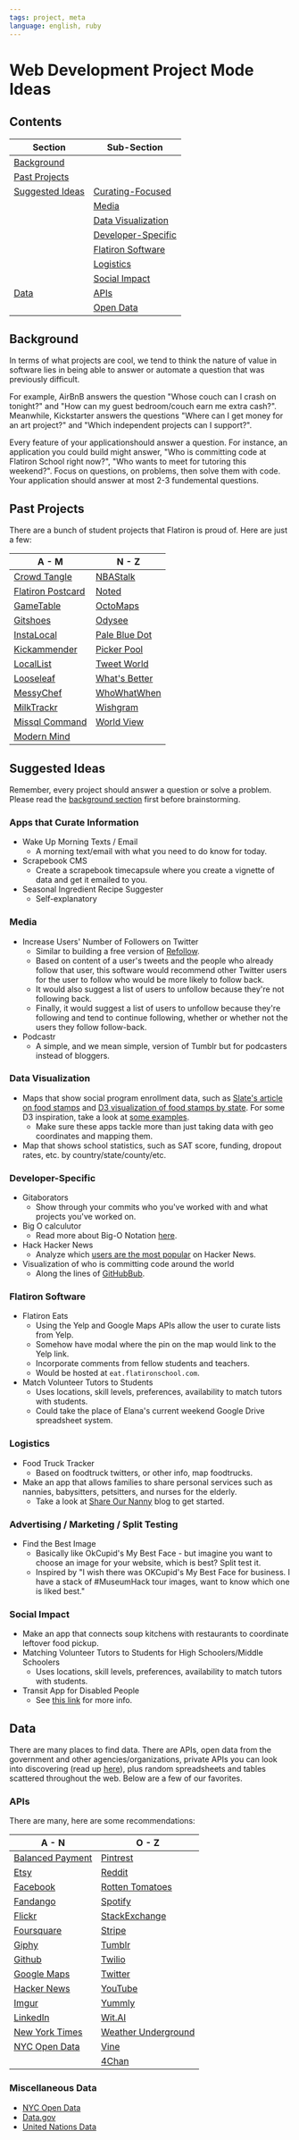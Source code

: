```yaml
---
tags: project, meta
language: english, ruby
---
```


# Web Development Project Mode Ideas

## Contents

| Section     | Sub-Section |
|-------------|-------------|
|[Background](#background)||
|[Past Projects](#past-projects)||
|[Suggested Ideas](#suggested-ideas)|[Curating-Focused](#apps-that-curate-information)|
||[Media](#media)
||[Data Visualization](#data-visualization)|
||[Developer-Specific](#developer-specific)|
||[Flatiron Software](#flatiron-software)|
||[Logistics](#logistics)|
||[Social Impact](#social-impact)|
|[Data](#data)|[APIs](#apis)|
||[Open Data](#miscellaneous-data)|

## Background

In terms of what projects are cool, we tend to think the nature of value in software lies in being able to answer or automate a question that was previously difficult.

For example, AirBnB answers the question "Whose couch can I crash on tonight?" and "How can my guest bedroom/couch earn me extra cash?". Meanwhile, Kickstarter answers the questions "Where can I get money for an art project?" and "Which independent projects can I support?". 

Every feature of your applicationshould answer a question. For instance, an application you could build might answer, "Who is committing code at Flatiron School right now?", "Who wants to meet for tutoring this weekend?". Focus on questions, on problems, then solve them with code. Your application should answer at most 2-3 fundemental questions.

## Past Projects

There are a bunch of student projects that Flatiron is proud of. Here are just a few:

|A - M| N - Z|
|-----|------|
|[Crowd Tangle](http://www.crowdtangle.com/map)|[NBAStalk](http://162.243.240.32/)|
|[Flatiron Postcard](http://www.flatironpostcard.com/)|[Noted](http://www.gonoted.com/)|
|[GameTable](http://gametable.co/)|[OctoMaps](http://octomaps.com)|
|[Gitshoes](http://www.gitshoes.com/)|[Odysee](http://www.odysee.voyage/)|
|[InstaLocal](http://instalocal.herokuapp.com/)|[Pale Blue Dot](http://palebluedot.herokuapp.com/)|
|[Kickammender](http://162.243.246.245/)|[Picker Pool](http://www.pickerpool.com/)|
|[LocalList](http://localist.herokuapp.com/)|[Tweet World](http://www.tweetworld.me/)|
|[Looseleaf](http://looseleaf.me/)|[What's Better](http://www.whatsbetter.co/)|
|[MessyChef](http://messychef.herokuapp.com/)|[WhoWhatWhen](http://192.241.176.112/)|
|[MilkTrackr](http://www.milktrackr.com/)|[Wishgram](http://162.243.119.229/)|
|[Missql Command](http://missqlcommand.com/)|[World View](http://www.world-view.today/)|
|[Modern Mind](http://modernmind.herokuapp.com/)||

## Suggested Ideas

Remember, every project should answer a question or solve a problem. Please read the [background section](#background) first before brainstorming.

### Apps that Curate Information

* Wake Up Morning Texts / Email
  * A morning text/email with what you need to do know for today.
* Scrapebook CMS
  * Create a scrapebook timecapsule where you create a vignette of data and get it emailed to you.
* Seasonal Ingredient Recipe Suggester
  * Self-explanatory 

### Media

* Increase Users' Number of Followers on Twitter
  * Similar to building a free version of [Refollow](http://re-follow.com/).
  * Based on content of a user's tweets and the people who already follow that user, this software would recommend other Twitter users for the user to follow who would be more likely to follow back. 
  * It would also suggest a list of users to unfollow because they're not following back.
  * Finally, it would suggest a list of users to unfollow because they're following and tend to continue following, whether or whether not the users they follow follow-back.
* Podcastr
  * A simple, and we mean simple, version of Tumblr but for podcasters instead of bloggers.

### Data Visualization

* Maps that show social program enrollment data, such as [Slate's article on food stamps](http://www.slate.com/articles/news_and_politics/map_of_the_week/2013/04/food_stamp_recipients_by_county_an_interactive_tool_showing_local_snap_data.html) and [D3 visualization of food stamps by state](http://bl.ocks.org/NPashaP/a74faf20b492ad377312). For some D3 inspiration, take a look at [some examples](https://github.com/mbostock/d3/wiki/Gallery). 
  * Make sure these apps tackle more than just taking data with geo coordinates and mapping them.
* Map that shows school statistics, such as SAT score, funding, dropout rates, etc. by country/state/county/etc.

### Developer-Specific

* Gitaborators
  * Show through your commits who you've worked with and what projects you've worked on.
* Big O calculutor
  * Read more about Big-O Notation [here](http://en.wikipedia.org/wiki/Big_O_notation).
* Hack Hacker News
  * Analyze which [users are the most popular](http://minimaxir.com/img/hn-top-submitters.png) on Hacker News.
* Visualization of who is committing code around the world
  * Along the lines of [GitHubBub](http://githubbub.com/).

### Flatiron Software

* Flatiron Eats
  * Using the Yelp and Google Maps APIs allow the user to curate lists from Yelp.
  * Somehow have modal where the pin on the map would link to the Yelp link.
  * Incorporate comments from fellow students and teachers.
  * Would be hosted at `eat.flatironschool.com`.
* Match Volunteer Tutors to Students
  * Uses locations, skill levels, preferences, availability to match tutors with students.
  * Could take the place of Elana's current weekend Google Drive spreadsheet system.

### Logistics

* Food Truck Tracker
  * Based on foodtruck twitters, or other info, map foodtrucks.
* Make an app that allows families to share personal services such as nannies, babysitters, petsitters, and nurses for the elderly.
  * Take a look at [Share Our Nanny](http://shareournanny.blogspot.com/) blog to get started.

### Advertising / Marketing / Split Testing

* Find the Best Image
  * Basically like OkCupid's My Best Face - but imagine you want to choose an image for your website, which is best? Split test it.
  * Inspired by "I wish there was OKCupid's My Best Face for business. I have a stack of #MuseumHack tour images, want to know which one is liked best."
   
### Social Impact

* Make an app that connects soup kitchens with restaurants to coordinate leftover food pickup.
* Matching Volunteer Tutors to Students for High Schoolers/Middle Schoolers
  * Uses locations, skill levels, preferences, availability to match tutors with students.
* Transit App for Disabled People
  * See [this link](http://www.ny1.com/content/news/218820/contest-seeks-developers-to-create-transit-apps-aimed-at-nyers-with-disabilities/) for more info.

## Data

There are many places to find data. There are APIs, open data from the government and other agencies/organizations, private APIs you can look into discovering (read up [here](http://hungtran.co/discovering-tinders-private-api/)), plus random spreadsheets and tables scattered throughout the web. Below are a few of our favorites.

### APIs

There are many, here are some recommendations:

|A - N|O - Z|
|----|----|
|[Balanced Payment](https://docs.balancedpayments.com/1.1/overview/)|[Pintrest](https://developers.pinterest.com/)|
|[Etsy](https://www.etsy.com/developers/documentation/getting_started/api_basics)|[Reddit](http://www.reddit.com/dev/api)|
|[Facebook](https://developers.facebook.com/)|[Rotten Tomatoes](http://developer.rottentomatoes.com/)|
|[Fandango](https://developer.fandango.com/docs/Home/)|[Spotify](https://developer.spotify.com/web-api/)|
|[Flickr](https://www.flickr.com/services/api/)|[StackExchange](http://api.stackexchange.com/)|
|[Foursquare](https://developer.foursquare.com/start)|[Stripe](https://stripe.com/docs/api)|
|[Giphy](https://github.com/giphy/GiphyAPI)|[Tumblr](https://www.tumblr.com/docs/en/api/v2)|
|[Github](http://developer.github.com/v3/)|[Twilio](http://twilio.com)|
|[Google Maps](https://developers.google.com/maps/)|[Twitter](https://developer.twitter.com)|
|[Hacker News](https://github.com/HackerNews/API)|[YouTube](https://developers.google.com/youtube/)|
|[Imgur](https://api.imgur.com/)|[Yummly](https://developer.yummly.com/)|
|[LinkedIn](https://developer.linkedin.com/apis)|[Wit.AI](http://wit.ai)|
|[New York Times](http://developer.nytimes.com/docs)|[Weather Underground](http://www.wunderground.com/weather/api/)|
|[NYC Open Data](https://nycopendata.socrata.com/)|[Vine](https://github.com/starlock/vino/wiki/API-Reference)|
||[4Chan](https://github.com/4chan/4chan-API)|

### Miscellaneous Data

- [NYC Open Data](https://nycopendata.socrata.com/)
- [Data.gov](https://www.data.gov/)
- [United Nations Data](http://data.un.org/)
